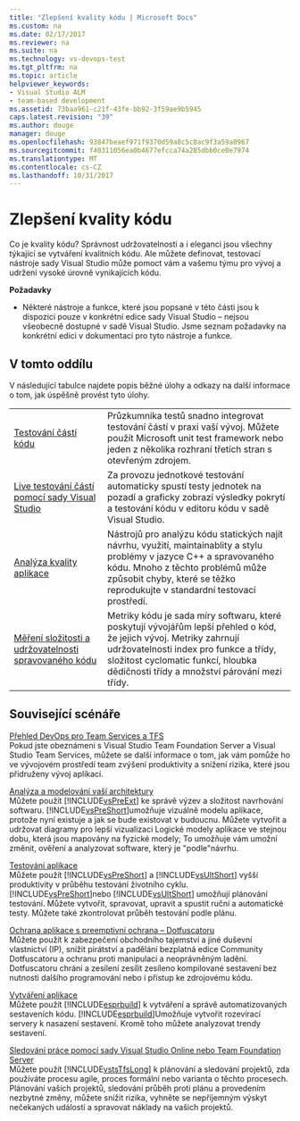 ```yaml
---
title: "Zlepšení kvality kódu | Microsoft Docs"
ms.custom: na
ms.date: 02/17/2017
ms.reviewer: na
ms.suite: na
ms.technology: vs-devops-test
ms.tgt_pltfrm: na
ms.topic: article
helpviewer_keywords:
- Visual Studio ALM
- team-based development
ms.assetid: 73baa961-c21f-43fe-bb92-3f59ae9b5945
caps.latest.revision: "39"
ms.author: douge
manager: douge
ms.openlocfilehash: 93847beaef971f9370d59a8c5c8ac9f3a59a0967
ms.sourcegitcommit: f40311056ea0b4677efcca74a285dbb0ce0e7974
ms.translationtype: MT
ms.contentlocale: cs-CZ
ms.lasthandoff: 10/31/2017
---
```

# <a name="improve-code-quality"></a>Zlepšení kvality kódu
Co je kvality kódu? Správnost udržovatelnosti a i eleganci jsou všechny týkající se vytváření kvalitních kódu. Ale můžete definovat, testovací nástroje sady Visual Studio může pomoct vám a vašemu týmu pro vývoj a udržení vysoké úrovně vynikajících kódu.  
  
 **Požadavky**  
  
-   Některé nástroje a funkce, které jsou popsané v této části jsou k dispozici pouze v konkrétní edice sady Visual Studio – nejsou všeobecně dostupné v sadě Visual Studio. Jsme seznam požadavky na konkrétní edici v dokumentaci pro tyto nástroje a funkce.  
  
## <a name="in-this-section"></a>V tomto oddílu  
 V následující tabulce najdete popis běžné úlohy a odkazy na další informace o tom, jak úspěšně provést tyto úlohy.  
  
|||  
|-|-|  
|[Testování částí kódu](../test/unit-test-your-code.md)|Průzkumníka testů snadno integrovat testování částí v praxi vaší vývoj. Můžete použít Microsoft unit test framework nebo jeden z několika rozhraní třetích stran s otevřeným zdrojem.|  
|[Live testování částí pomocí sady Visual Studio](../test/live-unit-testing.md)|Za provozu jednotkové testování automaticky spustí testy jednotek na pozadí a graficky zobrazí výsledky pokrytí a testování kódu v editoru kódu v sadě Visual Studio.|  
|[Analýza kvality aplikace](../code-quality/analyzing-application-quality-by-using-code-analysis-tools.md)|Nástrojů pro analýzu kódu statických najít návrhu, využití, maintainablity a stylu problémy v jazyce C++ a spravovaného kódu. Mnoho z těchto problémů může způsobit chyby, které se těžko reprodukujte v standardní testovací prostředí.|  
|[Měření složitosti a udržovatelnosti spravovaného kódu](../code-quality/measuring-complexity-and-maintainability-of-managed-code.md)|Metriky kódu je sada míry softwaru, které poskytují vývojářům lepší přehled o kód, že jejich vývoj. Metriky zahrnují udržovatelnosti index pro funkce a třídy, složitost cyclomatic funkcí, hloubka dědičnosti třídy a množství párování mezi třídy.|  
  
## <a name="related-scenarios"></a>Související scénáře  
 [Přehled DevOps pro Team Services a TFS](https://www.visualstudio.com/docs/devops-alm-overview)  
 Pokud jste obeznámeni s Visual Studio Team Foundation Server a Visual Studio Team Services, můžete se další informace o tom, jak vám pomůže ho ve vývojovém prostředí team zvýšení produktivity a snížení rizika, které jsou přidruženy vývoj aplikací.  
  
 [Analýza a modelování vaší architektury](../modeling/analyze-and-model-your-architecture.md)  
 Můžete použít [!INCLUDE[vsPreExt](../test/includes/vspreext_md.md)] ke správě výzev a složitost navrhování softwaru. [!INCLUDE[vsPreShort](../test/includes/vspreshort_md.md)]umožňuje vizuálně modelu aplikace, protože nyní existuje a jak se bude existovat v budoucnu. Můžete vytvořit a udržovat diagramy pro lepší vizualizaci Logické modely aplikace ve stejnou dobu, která jsou mapovány na fyzické modely; To umožňuje vám umožní změnit, ověření a analyzovat software, který je "podle"návrhu.  
  
 [Testování aplikace](https://www.visualstudio.com/docs/test/overview)  
 Můžete použít [!INCLUDE[vsPreShort](../test/includes/vspreshort_md.md)] a [!INCLUDE[vsUltShort](../test/includes/vsultshort_md.md)] vyšší produktivity v průběhu testování životního cyklu. [!INCLUDE[vsPreShort](../test/includes/vspreshort_md.md)]nebo [!INCLUDE[vsUltShort](../test/includes/vsultshort_md.md)] umožňují plánování testování. Můžete vytvořit, spravovat, upravit a spustit ruční a automatické testy. Můžete také zkontrolovat průběh testování podle plánu.  
  
 [Ochrana aplikace s preemptivní ochrana – Dotfuscatoru](../ide/dotfuscator/index.md)  
 Můžete použít k zabezpečení obchodního tajemství a jiné duševní vlastnictví (IP), snížit pirátství a padělání bezplatná edice Community Dotfuscatoru a ochranu proti manipulaci a neoprávněným ladění.  Dotfuscatoru chrání a zesílení zesílit zesíleno kompilované sestavení bez nutnosti dalšího programování nebo i přístup ke zdrojovému kódu.
  
 [Vytváření aplikace](https://www.visualstudio.com/docs/build/overview)  
 Můžete použít [!INCLUDE[esprbuild](../test/includes/esprbuild_md.md)] k vytváření a správě automatizovaných sestaveních kódu. [!INCLUDE[esprbuild](../test/includes/esprbuild_md.md)]Umožňuje vytvořit rozevírací servery k nasazení sestavení. Kromě toho můžete analyzovat trendy sestavení.  
  
 [Sledování práce pomocí sady Visual Studio Online nebo Team Foundation Server](https://www.visualstudio.com/docs/work/overview)  
 Můžete použít [!INCLUDE[vstsTfsLong](../test/includes/vststfslong_md.md)] k plánování a sledování projektů, zda používáte procesu agile, proces formální nebo varianta o těchto procesech. Plánování vašich projektů, sledování průběh proti plánu a provedením nezbytné změny, můžete snížit rizika, vyhněte se nepříjemným výskyt nečekaných událostí a spravovat náklady na vašich projektů.

